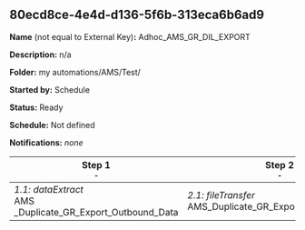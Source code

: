 ## 80ecd8ce-4e4d-d136-5f6b-313eca6b6ad9

**Name** (not equal to External Key)**:** Adhoc_AMS_GR_DIL_EXPORT

**Description:** n/a

**Folder:** my automations/AMS/Test/

**Started by:** Schedule

**Status:** Ready

**Schedule:** Not defined

**Notifications:** _none_


| Step 1<br>_<small>-</small>_ | Step 2<br>_<small>-</small>_ |
| --- | --- |
| _1.1: dataExtract_<br>AMS _Duplicate_GR_Export_Outbound_Data | _2.1: fileTransfer_<br>AMS_Duplicate_GR_Export_Outbound_Data |
